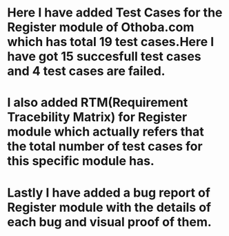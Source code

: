 # Here I have added Test Cases for the Register module of Othoba.com which has total 19 test cases.Here I have got 15 succesfull test cases and 4 test cases are failed.
# I also added RTM(Requirement Tracebility Matrix) for Register module which actually refers that the total number of test cases for this specific module has.
# Lastly I have added a bug report of Register module with the details of each bug and visual proof of them.
